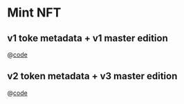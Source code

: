 # Mint NFT

## v1 toke metadata + v1 master edition

@[code](@/advanced/metaplex/mint-nft/main.ts)

## v2 token metadata + v3 master edition

@[code](@/advanced/metaplex/mint-nft-new/main.ts)
